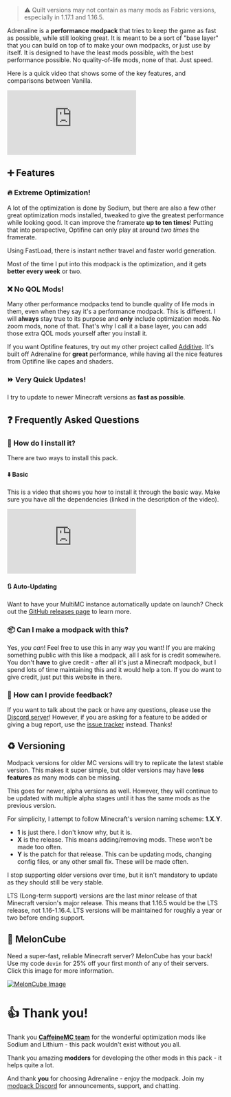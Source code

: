 > ⚠️ Quilt versions may not contain as many mods as Fabric versions, especially in 1.17.1 and 1.16.5.

Adrenaline is a **performance modpack** that tries to keep the game as fast as possible, while still looking great. It is meant to be a sort of "base layer" that you can build on top of to make your own modpacks, or just use by itself. It is designed to have the least mods possible, with the best performance possible. No quality-of-life mods, none of that. Just speed.

Here is a quick video that shows some of the key features, and comparisons between Vanilla.

<div class="responsive">
  <iframe src="https://www.youtube.com/embed/xiZOyZ-sblw" title="YouTube video player" frameborder="0" allow="accelerometer; autoplay; clipboard-write; encrypted-media; gyroscope; picture-in-picture" allowfullscreen></iframe>
</div>

## ➕ Features
### 🔥 Extreme Optimization!
A lot of the optimization is done by Sodium, but there are also a few other great optimization mods installed, tweaked to give the greatest performance while looking good. It can improve the framerate **up to ten times**! Putting that into perspective, Optifine can only play at around *two times* the framerate.

Using FastLoad, there is instant nether travel and faster world generation.

Most of the time I put into this modpack is the optimization, and it gets **better every week** or two.

### ❌ No QOL Mods!
Many other performance modpacks tend to bundle quality of life mods in them, even when they say it's a performance modpack. This is different. I will **always** stay true to its purpose and **only** include optimization mods. No zoom mods, none of that. That's why I call it a base layer, you can add those extra QOL mods yourself after you install it.

If you want Optifine features, try out my other project called [Additive](https://intergrav.github.io/Additive/). It's built off Adrenaline for **great** performance, while having all the nice features from Optifine like capes and shaders.

### ⏩ Very Quick Updates!
I try to update to newer Minecraft versions as **fast as possible**.

## ❓ Frequently Asked Questions
### 🔧 How do I install it?
There are two ways to install this pack.

#### ⬇️ Basic
This is a video that shows you how to install it through the basic way. Make sure you have all the dependencies (linked in the description of the video).

<div class="responsive">
  <iframe src="https://www.youtube.com/embed/9-hT8V_wCqw" title="YouTube video player" frameborder="0" allow="accelerometer; autoplay; clipboard-write; encrypted-media; gyroscope; picture-in-picture" allowfullscreen></iframe>
</div>

#### 🔃 Auto-Updating
Want to have your MultiMC instance automatically update on launch? Check out the [GitHub releases page](https://github.com/intergrav/Adrenaline/releases) to learn more.

### 📦 Can I make a modpack with this?
Yes, *you can*! Feel free to use this in any way you want! If you are making something public with this like a modpack, all I ask for is credit somewhere. You don't **have** to give credit - after all it's just a Minecraft modpack, but I spend lots of time maintaining this and it would help a ton. If you do want to give credit, just put this website in there.

### 💬 How can I provide feedback?
If you want to talk about the pack or have any questions, please use the [Discord server](https://discord.gg/36Tv44cYte)! However, if you are asking for a feature to be added or giving a bug report, use the [issue tracker](https://github.com/intergrav/Adrenaline/issues) instead. Thanks!

## ♻️ Versioning
Modpack versions for older MC versions will try to replicate the latest stable version. This makes it super simple, but older versions may have **less features** as many mods can be missing.

This goes for newer, alpha versions as well. However, they will continue to be updated with multiple alpha stages until it has the same mods as the previous version.

For simplicity, I attempt to follow Minecraft's version naming scheme: **1**.**X**.**Y**.
* **1** is just there. I don't know why, but it is.
* **X** is the release. This means adding/removing mods. These won't be made too often.
* **Y** is the patch for that release. This can be updating mods, changing config files, or any other small fix. These will be made often.

I stop supporting older versions over time, but it isn't mandatory to update as they should still be very stable.

LTS (Long-term support) versions are the last minor release of that Minecraft version's major release. This means that 1.16.5 would be the LTS release, not 1.16-1.16.4. LTS versions will be maintained for roughly a year or two before ending support.

## 🍉 MelonCube
Need a super-fast, reliable Minecraft server? MelonCube has your back! Use my code `devin` for 25% off your first month of any of their servers. Click this image for more information.

[![MelonCube Image](https://www.meloncube.net/partners/custom-banners/fc383dd6-4bb3-424f-b4fb-f540acb27e8b.png)](https://meloncube.net/devin)

# 👍 Thank you!
Thank you **[CaffeineMC team](https://github.com/CaffeineMC)** for the wonderful optimization mods like Sodium and Lithium - this pack wouldn't exist without you all.

Thank you amazing **modders** for developing the other mods in this pack - it helps quite a lot.

And thank **you** for choosing Adrenaline - enjoy the modpack. Join my [modpack Discord](https://discord.gg/36Tv44cYte) for announcements, support, and chatting.

<script src="https://giscus.app/client.js"
        data-repo="intergrav/adrenaline"
        data-repo-id="R_kgDOHmlZQA"
        data-category="giscus"
        data-category-id="DIC_kwDOHmlZQM4CQfyn"
        data-mapping="pathname"
        data-strict="0"
        data-reactions-enabled="1"
        data-emit-metadata="0"
        data-input-position="top"
        data-theme="light"
        data-lang="en"
        data-loading="lazy"
        crossorigin="anonymous"
        async>
</script>
